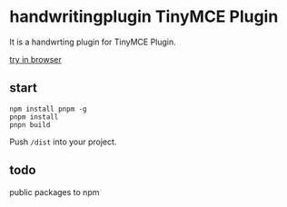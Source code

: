 # handwritingplugin TinyMCE Plugin

It is a handwrting plugin for TinyMCE Plugin.

[try in browser](https://hulala1a.github.io/handwriting/dist/handwritingplugin/demo/)

## start

```
npm install pnpm -g
pnpm install
pnpn build
```

Push `/dist` into your project.

## todo

public packages to npm

